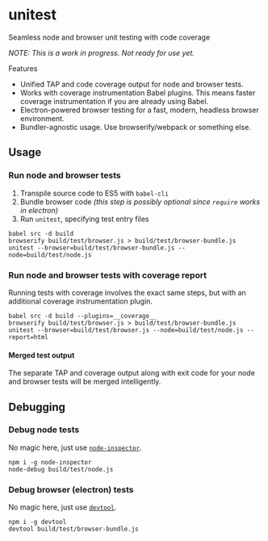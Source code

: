 # unitest
Seamless node and browser unit testing with code coverage

*NOTE: This is a work in progress. Not ready for use yet.*

Features

- Unified TAP and code coverage output for node and browser tests.
- Works with coverage instrumentation Babel plugins. This means faster coverage  instrumentation if you are already using Babel.
- Electron-powered browser testing for a fast, modern, headless browser environment.
- Bundler-agnostic usage. Use browserify/webpack or something else.

## Usage

### Run node and browser tests

1. Transpile source code to ES5 with `babel-cli`
2. Bundle browser code *(this step is possibly optional since `require` works in electron)*
3. Run `unitest`, specifying test entry files

```
babel src -d build
browserify build/test/browser.js > build/test/browser-bundle.js
unitest --browser=build/test/browser-bundle.js --node=build/test/node.js
```

### Run node and browser tests with coverage report

Running tests with coverage involves the exact same steps, but with an additional coverage instrumentation plugin.

```
babel src -d build --plugins=__coverage__
browserify build/test/browser.js > build/test/browser-bundle.js
unitest --browser=build/test/browser.js --node=build/test/node.js --report=html
```

#### Merged test output

The separate TAP and coverage output along with exit code for your node and browser tests will be merged intelligently.

## Debugging

### Debug node tests

No magic here, just use [`node-inspector`](https://github.com/node-inspector/node-inspector).

```
npm i -g node-inspector
node-debug build/test/node.js
```

### Debug browser (electron) tests

No magic here, just use [`devtool`](https://github.com/Jam3/devtool).

```
npm i -g devtool
devtool build/test/browser-bundle.js
```

